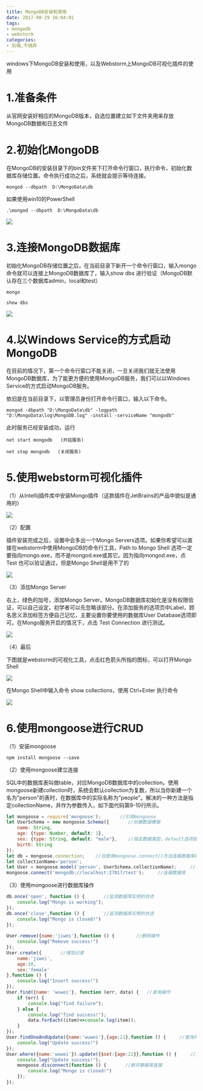 ```yaml
---
title: MongoDB安装和使用
date: 2017-08-29 16:04:01
tags:
- mongodb
- webstorm
categories:
- 后端,不抛弃
---
```

windows下MongoDB安装和使用，以及Webstorm上MongoDB可视化插件的使用
<!--more-->
# 1.准备条件
从官网安装好相应的MongoDB版本，自选位置建立如下文件夹用来存放MongoDB数据和日志文件

# 2.初始化MongoDB

在MongoDB的安装目录下的bin文件夹下打开命令行窗口，执行命令，初始化数据库存储位置。命令执行成功之后，系统就会提示等待连接。

```shell
mongod --dbpath  D:\MongoData\db
```


如果使用win10的PowerShell

```shell
.\mongod --dbpath  D:\MongoData\db
```

![](http://img.blog.csdn.net/20170830202641333)

# 3.连接MongoDB数据库

初始化MongoDB存储位置之后，在当前目录下新开一个命令行窗口，输入mongo命令就可以连接上MongoDB数据库了，输入show dbs 进行验证（MongoDB默认存在三个数据库admin，local和test）

```shell
mongo

show dbs
```

![](http://img.blog.csdn.net/20170830204059660)

# 4.以Windows Service的方式启动MongoDB

在目前的情况下，第一个命令行窗口不能关闭，一旦关闭我们就无法使用MongoDB数据库，为了能更方便的使用MongoDB服务，我们可以以Windows Service的方式启动MongoDB服务。

依旧是在当前目录下，以管理员身份打开命令行窗口，输入以下命令。


```shell
mongod -dbpath "D:\MongoData\db" -logpath "D:\MongoData\log\MongoDB.log" -install -serviceName "mongodb"
```

此时服务已经安装成功，运行

```shell
net start mongodb   (开启服务)

net stop mongodb   (关闭服务)
```


# 5.使用webstorm可视化插件

（1）从Intellij插件库中安装Mongo插件（这款插件在JetBrains的产品中貌似是通用的）

![](http://img.blog.csdn.net/20170830205647763)

（2）配置

插件安装完成之后，设置中会多出一个Mongo Servers选项。如果你希望可以直接在webstorm中使用MongoDB的命令行工具，Path to Mongo Shell 选项一定要指向mongo.exe，而不是mongod.exe或其它。因为指向mongod.exe，点 Test 也可以验证通过，但是Mongo Shell是用不了的

![](http://img.blog.csdn.net/20170830210528087)

（3）添加Mongo Server

右上，绿色的加号，添加Mongo Server。MongoDB数据库初始化是没有权限验证，可以自己设定，初学者可以先忽略该部分。在添加服务的选项页中Label，顾名思义添加标签方便自己记忆，主要设置你要使用的数据库User Database选项即可。在Mongo服务开启的情况下，点击 Test Connection 进行测试。

![](http://img.blog.csdn.net/20170830210946650)

（4）最后

下图就是webstorm的可视化工具，点击红色箭头所指的图标，可以打开Mongo Shell

![](http://img.blog.csdn.net/20170830211726887)

在Mongo Shell中输入命令 show collections，使用 Ctrl+Enter 执行命令

![](http://img.blog.csdn.net/20170830211828701)

# 6.使用mongoose进行CRUD

（1）安装mongoose

```shell
npm install mongoose --save
```

（2）使用mongoose建立连接

SQL中的数据库表叫做table，对应MongoDB数据库中的collection。使用mongoose新建collection时，系统会默认collection为复数，所以当你新建一个名为"person"的表时，在数据库中的实际名称为"people"。解决的一种方法是指定collectionName，并作为参数传入，如下面代码第9-10行所示。

```javascript
let mongoose = require('mongoose');       //引用mongoose  
let UserSchema = new mongoose.Schema({       //创建数据模板  
    name: String,  
    age: {type: Number, default: 1},  
    sex: {type: String, default: "male"},    //指定数据类型，default选项指数据缺失时的默认值  
    birth: String  
});  
let db = mongoose.connection;    //当使用mongoose.connect()方法连接数据库时，数据库的实例依附在mongoose.connection上  
let collectionName='person';       
let User = mongoose.model('person', UserSchema,collectionName);     //将模板绑定到指定的collection上  
mongoose.connect('mongodb://localhost:27017/test');     //连接数据库  
```
（3）使用mongoose进行数据库操作

```javascript
db.once('open', function () {       //监测数据库实例的状态  
    console.log("Mongo is working");  
});       
db.once('close',function () {       //监测数据库实例的状态  
    console.log("Mongo is closed!")  
});  
  
User.remove({name:'jiwei'},function () {        //删除操作  
    console.log("Remove success!")  
});  
User.create({       //增加记录  
    name:'jiwei',  
    age:20,  
    sex:'female'  
},function () {  
    console.log("Insert success!")  
});  
User.find({name: 'wuwei'}, function (err, data) {   //查询操作  
    if (err) {  
        console.log("find failure");  
    } else {  
        console.log("find success!");  
        data.forEach((item)=>console.log(item));  
    }  
});  
User.findOneAndUpdate({name:'wuwei'},{age:21},function () {     //查询并更新  
    console.log("Update success!")  
});  
User.where({name:'wuwei'}).update({$set:{age:22}},function () {     //更新操作  
    console.log("Update success!");  
    mongoose.disconnect(function () {       //断开数据库连接  
        console.log("Mongo is closed!")  
    });  
});  
```